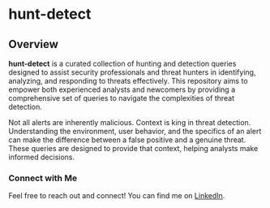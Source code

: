 # hunt-detect

## Overview

**hunt-detect** is a curated collection of hunting and detection queries designed to assist security professionals and threat hunters in identifying, analyzing, and responding to threats effectively. This repository aims to empower both experienced analysts and newcomers by providing a comprehensive set of queries to navigate the complexities of threat detection. 


Not all alerts are inherently malicious. Context is king in threat detection. Understanding the environment, user behavior, and the specifics of an alert can make the difference between a false positive and a genuine threat. These queries are designed to provide that context, helping analysts make informed decisions.

### Connect with Me

Feel free to reach out and connect! You can find me on [LinkedIn](https://www.linkedin.com/in/pioslpt).

